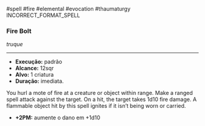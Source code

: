#spell #fire #elemental #evocation #thaumaturgy 
INCORRECT_FORMAT_SPELL
### Fire Bolt
*truque*
___
- **Execução:** padrão
- **Alcance:** 12sqr
- **Alvo:** 1 criatura
- **Duração:** imediata.

You hurl a mote of fire at a creature or object within range. Make a ranged spell attack against the target. On a hit, the target takes 1d10 fire damage. A flammable object hit by this spell ignites if it isn’t being worn or carried.

- **+2PM:** aumente o dano em +1d10

